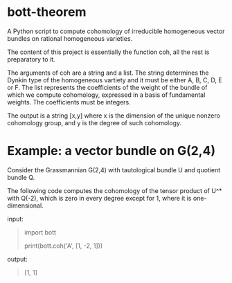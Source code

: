 # bott-theorem
A Python script to compute cohomology of irreducible homogeneous vector bundles on rational homogeneous varieties.


The content of this project is essentially the function coh, all the rest is preparatory to it. 

The arguments of coh are a string and a list. The string determines the Dynkin type of the homogeneous vartiety and it must be either A, B, C, D, E or F. The list represents the coefficients of the weight of the bundle of which we compute cohomology, expressed in a basis of fundamental weights. The coefficients must be integers.

The output is a string [x,y] where x is the dimension of the unique nonzero cohomology group, and y is the degree of such cohomology.

# Example: a vector bundle on G(2,4)

Consider the Grassmannian G(2,4) with tautological bundle U and quotient bundle Q. 

The following code computes the cohomology of the tensor product of U^* with Q(-2), which is zero in every degree except for 1, where it is one-dimensional.

input:
>import bott
>
>print(bott.coh('A', [1, -2, 1]))
>

output: 
>[1, 1]


